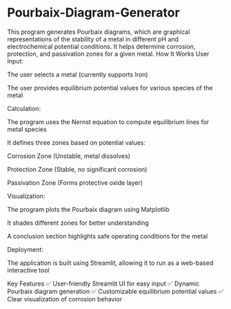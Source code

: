 # Pourbaix-Diagram-Generator
This program generates Pourbaix diagrams, which are graphical representations of the stability of a metal in different pH and electrochemical potential conditions. It helps determine corrosion, protection, and passivation zones for a given metal.
How It Works
User Input:

The user selects a metal (currently supports Iron)

The user provides equilibrium potential values for various species of the metal

Calculation:

The program uses the Nernst equation to compute equilibrium lines for metal species

It defines three zones based on potential values:

Corrosion Zone (Unstable, metal dissolves)

Protection Zone (Stable, no significant corrosion)

Passivation Zone (Forms protective oxide layer)

Visualization:

The program plots the Pourbaix diagram using Matplotlib

It shades different zones for better understanding

A conclusion section highlights safe operating conditions for the metal

Deployment:

The application is built using Streamlit, allowing it to run as a web-based interactive tool

Key Features
✅ User-friendly Streamlit UI for easy input
✅ Dynamic Pourbaix diagram generation
✅ Customizable equilibrium potential values
✅ Clear visualization of corrosion behavior
